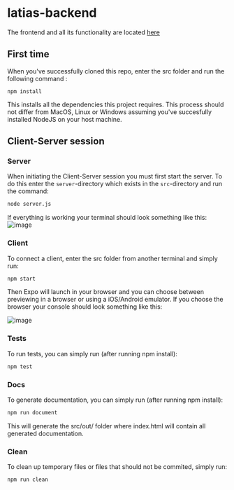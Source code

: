 # latias-backend

The frontend and all its functionality are located [here](https://github.com/sgronlund/latias-proj)

## First time

When you've successfully cloned this repo, enter the src folder and run the following command :
```
npm install
``` 
This installs all the dependencies this project requires.
This process should not differ from MacOS, Linux or Windows assuming you've succesfully installed NodeJS on your host machine.

## Client-Server session

### Server
When initiating the Client-Server session you must first start the server. To do this enter the `server`-directory which exists in the `src`-directory and run the command:
```bash
node server.js
```

If everything is working your terminal should look something like this:
![image](https://user-images.githubusercontent.com/55285451/113585007-eaae8c80-962b-11eb-9f0c-616a5c71464e.png)


### Client

To connect a client, enter the src folder from another terminal and simply run:
```bash
npm start
```

Then Expo will launch in your browser and you can choose between previewing in a browser or using a iOS/Android emulator.
If you choose the browser your console should look something like this:

![image](https://user-images.githubusercontent.com/55285451/113585858-1120f780-962d-11eb-81f5-9c4978737d20.png)

### Tests

To run tests, you can simply run (after running npm install):
```bash
npm test
```

### Docs

To generate documentation, you can simply run (after running npm install):
```bash
npm run document
```

This will generate the src/out/ folder where index.html will contain all generated documentation.

### Clean

To clean up temporary files or files that should not be commited, simply run:
```bash
npm run clean
```
